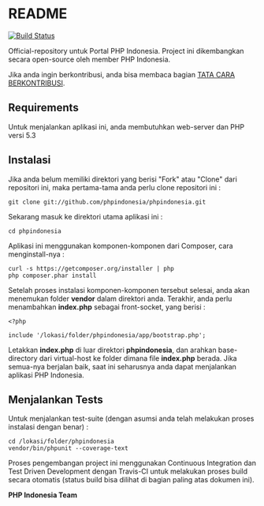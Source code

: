 README
======

[![Build Status](https://secure.travis-ci.org/phpindonesia/phpindonesia.png)](http://travis-ci.org/phpindonesia/phpindonesia) 

Official-repository untuk Portal PHP Indonesia. Project ini dikembangkan secara open-source oleh member PHP Indonesia.

Jika anda ingin berkontribusi, anda bisa membaca bagian [TATA CARA BERKONTRIBUSI](https://github.com/phpindonesia/phpindonesia/blob/master/CONTRIBUTING.md).

Requirements
------------

Untuk menjalankan aplikasi ini, anda membutuhkan web-server dan PHP versi 5.3

Instalasi
---------

Jika anda belum memiliki direktori yang berisi "Fork" atau "Clone" dari repositori ini, maka pertama-tama anda perlu clone repositori ini :

	git clone git://github.com/phpindonesia/phpindonesia.git

Sekarang masuk ke direktori utama aplikasi ini :
	
	cd phpindonesia

Aplikasi ini menggunakan komponen-komponen dari Composer, cara menginstall-nya :

	curl -s https://getcomposer.org/installer | php
	php composer.phar install

Setelah proses instalasi komponen-komponen tersebut selesai, anda akan menemukan folder **vendor** dalam direktori anda. Terakhir, anda perlu menambahkan **index.php** sebagai front-socket, yang berisi :

	<?php 

	include '/lokasi/folder/phpindonesia/app/bootstrap.php';

Letakkan **index.php** di luar direktori **phpindonesia**, dan arahkan base-directory dari virtual-host ke folder dimana file **index.php** berada. Jika semua-nya berjalan baik, saat ini seharusnya anda dapat menjalankan aplikasi PHP Indonesia. 


Menjalankan Tests
-----------------

Untuk menjalankan test-suite (dengan asumsi anda telah melakukan proses instalasi dengan benar) :

	cd /lokasi/folder/phpindonesia
	vendor/bin/phpunit --coverage-text
	
Proses pengembangan project ini menggunakan Continuous Integration dan Test Driven Development dengan Travis-CI untuk melakukan proses build secara otomatis (status build bisa dilihat di bagian paling atas dokumen ini).

**PHP Indonesia Team**
